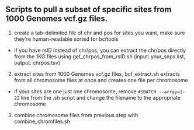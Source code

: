 ## Scripts to pull a subset of specific sites from 1000 Genomes vcf.gz files. 

1. create a tab-delimited file of chr and pos for sites you want, make sure they're human-readable sorted for bcftools
  - if you have rsID instead of chr/pos, you can extract the chr/pos directly from the 1KG files using get_chrpos_from_rsID.sh (input: your_snps.list, output: chrpos.tsv)

2. extract sites from 1000 Genomes vcf.gz files, bcf_extract.sh extracts from all chromosome files at once and creates one file per chromosome
  - if your sites are one just one chromosome, remove `#SBATCH --array=1-22` line from the .sh script and change the filename to the appropriate chromosome
  
3. combine chromosome files from previous step with combine_chromfiles.sh
